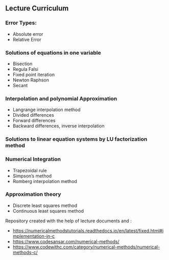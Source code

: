## Lecture Curriculum
### Error Types:
*  Absolute error
*  Relative Error
### Solutions of equations in one variable
*  Bisection
*  Regula Falsi
*  Fixed point iteration
*  Newton Raphson
*  Secant
### Interpolation and polynomial Approximation
*  Langrange interpolation method
*  Divided differences
*  Forward differences
*  Backward differences, inverse interpolation
### Solutions to linear equation systems by LU factorization method
### Numerical Integration
*  Trapezoidal rule
*  Simpson’s method
*  Romberg interpolation method
### Approximation theory
*  Discrete least squares method
*  Continuous least squares method

Repository created with the help of lecture documents and :
* https://numericalmethodstutorials.readthedocs.io/en/latest/fixed.html#implementation-in-c
* https://www.codesansar.com/numerical-methods/
* https://www.codewithc.com/category/numerical-methods/numerical-methods-c/
